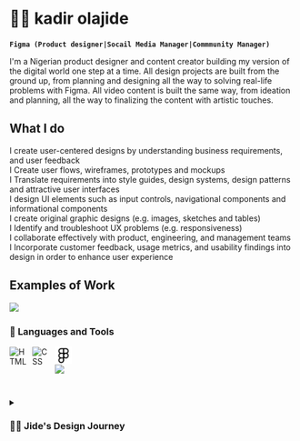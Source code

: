 # 🏄‍♂️ kadir olajide

**`Figma (Product designer|Socail Media Manager|Commmunity Manager)`**

I'm a Nigerian product designer and content creator building my version of the digital world one step at a time. All design projects are built from the ground up, from planning and designing all the way to solving real-life problems with Figma. All video content is built the same way, from ideation and planning, all the way to finalizing the content with artistic touches. 

## What I do
I create user-centered designs by understanding business requirements, and user feedback<br>
I Create user flows, wireframes, prototypes and mockups<br>
I Translate requirements into style guides, design systems, design patterns and attractive user interfaces<br>
I design UI elements such as input controls, navigational components and informational components<br>
I create original graphic designs (e.g. images, sketches and tables)<br>
I Identify and troubleshoot UX problems (e.g. responsiveness)<br>
I collaborate effectively with product, engineering, and management teams<br>
I Incorporate customer feedback, usage metrics, and usability findings into design in order to enhance user experience<br>

## Examples of Work
<img src="https://github.com/adriantwarog/adriantwarog/blob/master/covid19.gif" width="512" >

### 🧰 Languages and Tools

<img align="left" alt="HTML" width="30px" style="padding-right:10px;" src="https://cdn.jsdelivr.net/gh/devicons/devicon/icons/html5/html5-plain.svg" />
<img align="left" alt="CSS" width="30px" style="padding-right:10px;" src="https://cdn.jsdelivr.net/gh/devicons/devicon/icons/css3/css3-plain.svg" />
<img align="left" alt="CSS" width="30px" style="padding-right:10px;" src="https://github.com/Kadirolajide11/Kadirolajide/blob/main/figma.svg" />  
<br/>




[<img src="https://custom-icon-badges.demolab.com/badge/-Subscribe%20For%20More-red?style=for-the-badge&logo=video&logoColor=white"/>](https://www.youtube.com/c/fknight?sub_confirmation=1)


#

<details>
 <summary><h3>👨‍💻 Jide's Design Journey</h3></summary>
   I started my designer journey as a naive computer science enthusiast with a passion to learn everything I could about this tech world. And all the while, teaching myself html, css and adobe xd development with a dream to build my own app, but that soon got overshadowed by my desire to excel in FIGMA. A desire that landed me a UI/UX designer job upon graduation.
